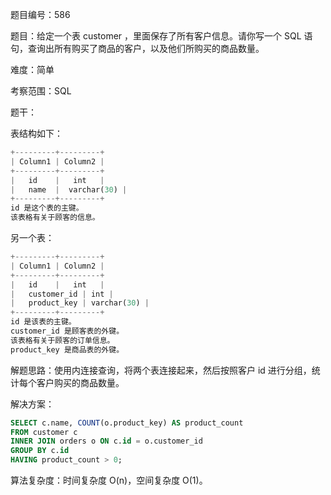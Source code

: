 题目编号：586

题目：给定一个表 customer ，里面保存了所有客户信息。请你写一个 SQL 语句，查询出所有购买了商品的客户，以及他们所购买的商品数量。

难度：简单

考察范围：SQL

题干：

表结构如下：

```rust
+---------+---------+
| Column1 | Column2 |
+---------+---------+
|   id    |   int   |
|   name  |  varchar(30) |
+---------+---------+
id 是这个表的主键。
该表格有关于顾客的信息。
```

另一个表：

```rust
+---------+---------+
| Column1 | Column2 |
+---------+---------+
|   id    |   int   |
|   customer_id | int |
|   product_key | varchar(30) |
+---------+---------+
id 是该表的主键。
customer_id 是顾客表的外键。
该表格有关于顾客的订单信息。
product_key 是商品表的外键。
```

解题思路：使用内连接查询，将两个表连接起来，然后按照客户 id 进行分组，统计每个客户购买的商品数量。

解决方案：

```sql
SELECT c.name, COUNT(o.product_key) AS product_count
FROM customer c
INNER JOIN orders o ON c.id = o.customer_id
GROUP BY c.id
HAVING product_count > 0;
```

算法复杂度：时间复杂度 O(n)，空间复杂度 O(1)。